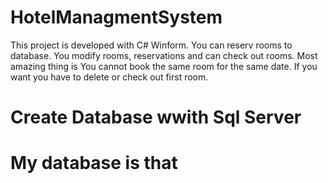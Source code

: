 # HotelManagmentSystem

This project is developed with C# Winform. You can reserv rooms to database. You modify rooms, reservations and can check out rooms. Most amazing thing is 
You cannot book the same room for the same date. If you want you have to delete or check out first room. 
# Create Database wwith Sql Server

# My database is that

